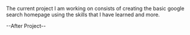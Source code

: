 The current project I am working on consists of creating the basic google search homepage using the skills that I have learned and more.



--After Project--
